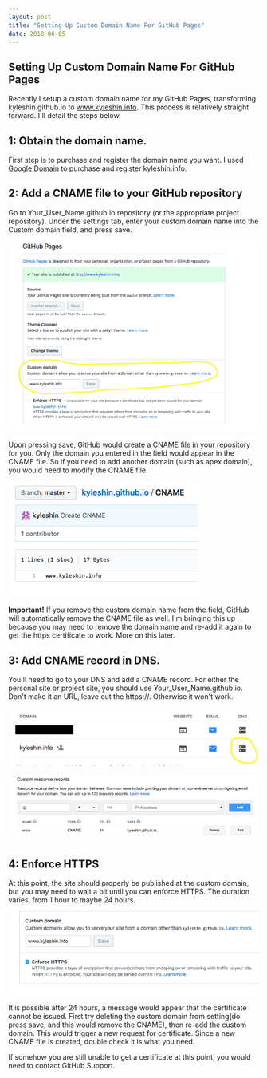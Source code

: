 ```yaml
---
layout: post
title: "Setting Up Custom Domain Name For GitHub Pages"
date: 2018-06-05
---
```

## Setting Up Custom Domain Name For GitHub Pages

Recently I setup a custom domain name for my GitHub Pages, transforming kyleshin.github.io
to www.kyleshin.info. This process is relatively straight forward. I'll detail the steps below.


## 1: Obtain the domain name.
First step is to purchase and register the domain name you want.
I used [Google Domain](https://domains.google/) to purchase and register kyleshin.info.


## 2: Add a CNAME file to your GitHub repository
Go to Your_User_Name.github.io repository (or the appropriate project repository).
Under the settings tab, enter your custom domain name into the Custom domain field, and press save.

![custom domain in settings](/images/blog/2018-06-05/custom_domain_settings.png)

Upon pressing save, GitHub would create a CNAME file in your repository for you. Only the domain you entered
in the field would appear in the CNAME file. So if you need to add another domain (such as apex domain),
you would need to modify the CNAME file.

![CNAME](/images/blog/2018-06-05/cname.png)

**Important!** If you remove the custom domain name from the field, GitHub will automatically remove
the CNAME file as well. I'm bringing this up because you may need to remove the domain name and re-add it again to get the https
certificate to work. More on this later.

## 3: Add CNAME record in DNS.
You'll need to go to your DNS and add a CNAME record.
For either the personal site or project site, you should use Your_User_Name.github.io.
Don't make it an URL, leave out the https://. Otherwise it won't work.

![google dns](/images/blog/2018-06-05/google_dns.png)

![google custom resource record](/images/blog/2018-06-05/google_custom_resource_records.png)


## 4: Enforce HTTPS
At this point, the site should properly be published at the custom domain, but you may need to wait a bit
until you can enforce HTTPS. The duration varies, from 1 hour to maybe 24 hours.

![https ready](/images/blog/2018-06-05/https_ready.png)

It is possible after 24 hours, a message would appear that the certificate cannot be issued. First try
deleting the custom domain from setting(do press save, and this would remove the CNAME), then re-add the
custom domain. This would trigger a new request for certificate. Since a new CNAME file is created, double check it is what you need.

If somehow you are still unable to get a certificate at this point, you would need to contact
GitHub Support.
